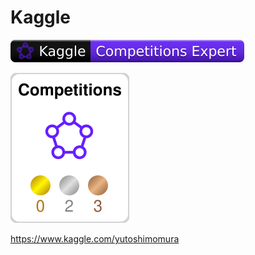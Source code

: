# Kaggle

![](./kaggle-badges/CompetitionsRank/plastic-black.svg)

![](./kaggle-plates/Competitions/white.svg)

https://www.kaggle.com/yutoshimomura
